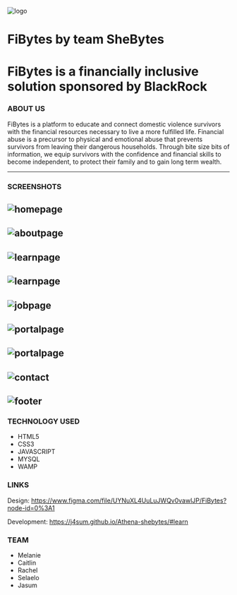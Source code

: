![logo](images/logo.jpg)

# FiBytes by team SheBytes 

# FiBytes is a financially inclusive solution sponsored by BlackRock

### ABOUT US

FiBytes is a platform to educate and connect domestic violence survivors with the financial resources necessary to live a more fulfilled life. Financial abuse is a precursor to physical and emotional abuse that prevents survivors from leaving their dangerous households. Through bite size bits of information, we equip survivors with the confidence and financial skills to become independent, to protect their family and to gain long term wealth.

------------------------------------------------------------------------------------------------
### SCREENSHOTS

![homepage](images/screenshots/home.png)
-----------------------------------------------------------------------------------------------
![aboutpage](images/screenshots/about.png)
-----------------------------------------------------------------------------------------------
![learnpage](images/screenshots/learn.png)
-----------------------------------------------------------------------------------------------
![learnpage](images/screenshots/learn2.png)
-----------------------------------------------------------------------------------------------
![jobpage](images/screenshots/job.png)
-----------------------------------------------------------------------------------------------
![portalpage](images/screenshots/portal.png)
-----------------------------------------------------------------------------------------------
![portalpage](images/screenshots/portal2.png)
-----------------------------------------------------------------------------------------------
![contact](images/screenshots/contact.png)
----------------------------------------------------------------------------------------------
![footer](images/screenshots/footer.png)
----------------------------------------------------------------------------------------------

### TECHNOLOGY USED

- HTML5
- CSS3
- JAVASCRIPT
- MYSQL
- WAMP

### LINKS

Design: https://www.figma.com/file/UYNuXL4UuLuJWQv0vawlJP/FiBytes?node-id=0%3A1

Development: https://j4sum.github.io/Athena-shebytes/#learn

### TEAM

- Melanie
- Caitlin
- Rachel 
- Selaelo
- Jasum
